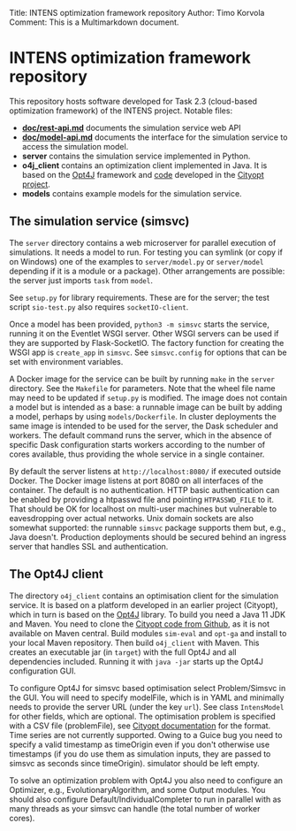 Title: INTENS optimization framework repository
Author: Timo Korvola
Comment: This is a Multimarkdown document.

# INTENS optimization framework repository

This repository hosts software developed for Task 2.3 (cloud-based
optimization framework) of the INTENS project.  Notable files:

- **[doc/rest-api.md](doc/rest-api.html)** documents the simulation
  service web API
- **[doc/model-api.md](doc/model-api.html)** documents the interface for the
  simulation service to access the simulation model.
- **server** contains the simulation service implemented in Python.
- **o4j_client** contains an optimization client implemented in Java.
  It is based on the [Opt4J][] framework and [code][cityopt-gh]
  developed in the [Cityopt project][].
- **models** contains example models for the simulation service.

## The simulation service (simsvc)

The `server` directory contains a web microserver for parallel
execution of simulations.  It needs a model to run.  For testing you
can symlink (or copy if on Windows) one of the examples to
`server/model.py` or `server/model` depending if it is a module or a
package).  Other arrangements are possible: the server just imports
`task` from `model`.

See `setup.py` for library requirements.  These are for the server;
the test script `sio-test.py` also requires `socketIO-client`.

Once a model has been provided, `python3 -m simsvc` starts the service,
running it on the Eventlet WSGI server.  Other WSGI servers can be used
if they are supported by Flask-SocketIO.  The factory function for
creating the WSGI app is `create_app` in `simsvc`.  See
`simsvc.config` for options that can be set with environment
variables.

A Docker image for the service can be built by running `make` in the
`server` directory.  See the `Makefile` for parameters.  Note that the
wheel file name may need to be updated if `setup.py` is modified.  The
image does not contain a model but is intended as a base: a runnable
image can be built by adding a model, perhaps by using
`models/Dockerfile`.  In cluster deployments the same image is
intended to be used for the server, the Dask scheduler and workers.
The default command runs the server, which in the absence of specific
Dask configuration starts workers according to the number of cores
available, thus providing the whole service in a single container.

By default the server listens at `http://localhost:8080/` if executed
outside Docker.  The Docker image listens at port 8080 on all
interfaces of the container.  The default is no authentication.  HTTP
basic authentication can be enabled by providing a htpasswd file and
pointing `HTPASSWD_FILE` to it.  That should be OK for localhost on
multi-user machines but vulnerable to eavesdropping over actual
networks.  Unix domain sockets are also somewhat supported: the
runnable `simsvc` package supports them but, e.g., Java doesn't.
Production deployments should be secured behind an ingress server that
handles SSL and authentication.

## The Opt4J client

The directory `o4j_client` contains an optimisation client for the
simulation service.  It is based on a platform developed in an earlier
project (Cityopt), which in turn is based on the [Opt4J][] library.
To build you need a Java 11 JDK and Maven.  You need to clone the
[Cityopt code from Github][cityopt-gh], as it is not available on
Maven central.  Build modules `sim-eval` and `opt-ga` and install to
your local Maven repository.  Then build `o4j_client` with Maven.
This creates an executable jar (in `target`) with the full Opt4J and
all dependencies included.  Running it with `java -jar` starts up the
Opt4J configuration GUI.

To configure Opt4J for simsvc based optimisation select Problem/Simsvc
in the GUI.  You will need to specify modelFile, which is in YAML and
minimally needs to provide the server URL (under the key `url`).  See
class `IntensModel` for other fields, which are optional.  The
optimisation problem is specified with a CSV file (problemFile), see
[Cityopt documentation][cityopt-csv] for the format.  Time series are
not currently supported.  Owing to a Guice bug you need to specify a
valid timestamp as timeOrigin even if you don't otherwise use
timestamps (if you do use them as simulation inputs, they are passed
to simsvc as seconds since timeOrigin).  simulator should be left
empty.

To solve an optimization problem with Opt4J you also need to configure
an Optimizer, e.g., EvolutionaryAlgorithm, and some Output modules.
You should also configure Default/IndividualCompleter to run in
parallel with as many threads as your simsvc can handle (the total
number of worker cores).

[Opt4J]: http://opt4j.sourceforge.net/
[cityopt-gh]: https://github.com/Cityopt/cityopt "Cityopt on Github"
[Cityopt project]: http://www.cityopt.eu/
[cityopt-csv]: https://github.com/Cityopt/cityopt/blob/master/misc/csv-formats.md
